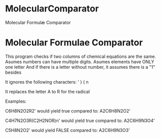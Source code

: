 # MolecularComparator
Molecular Formulæ Comparator

# Molecular Formulae Comparator

This program checks if two columns of chemical equations are the same.
Asumes numbers can have multiple digits. Asumes elements have ONLY one letter
And if there is a letter without number, it assumes there is a "1" besides

It ignores the following characters: ' ) ( n

It replaces the letter A to R for the radical

Examples:

C6H8N2O2R2'             would yield true compared to:   A2C6H8N2O2'

C4H7N2O3R(C2H2NOR)n'    would yield true compared to:   A2C6H9N3O4'

C5H8N2O2'               would yield FALSE compared to:  A2C6H9N3O3'
